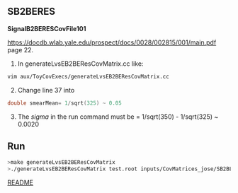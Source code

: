 ## SB2BERES

**SignalB2BERESCovFile101**

https://docdb.wlab.yale.edu/prospect/docs/0028/002815/001/main.pdf
page 22.

1. In generateLvsEB2BEResCovMatrix.cc like:
```bash
vim aux/ToyCovExecs/generateLvsEB2BEResCovMatrix.cc
```

2. Change line 37 into
```c
double smearMean= 1/sqrt(325) ~ 0.05
```

3. The *sigma* in the run command must be = 1/sqrt(350) - 1/sqrt(325) ~ 0.0020

## Run
```bash
>make generateLvsEB2BEResCovMatrix
>./generateLvsEB2BEResCovMatrix test.root inputs/CovMatrices_jose/SB2BLvsEEResCovMatrix_6.root 0.0020 1000

```

[README](../Readme.md)
